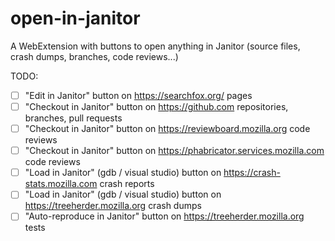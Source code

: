 # open-in-janitor
A WebExtension with buttons to open anything in Janitor (source files, crash dumps, branches, code reviews...)

TODO:
- [ ] "Edit in Janitor" button on https://searchfox.org/ pages
- [ ] "Checkout in Janitor" button on https://github.com repositories, branches, pull requests
- [ ] "Checkout in Janitor" button on https://reviewboard.mozilla.org code reviews
- [ ] "Checkout in Janitor" button on https://phabricator.services.mozilla.com code reviews
- [ ] "Load in Janitor" (gdb / visual studio) button on https://crash-stats.mozilla.com crash reports
- [ ] "Load in Janitor" (gdb / visual studio) button on https://treeherder.mozilla.org crash dumps
- [ ] "Auto-reproduce in Janitor" button on https://treeherder.mozilla.org tests

